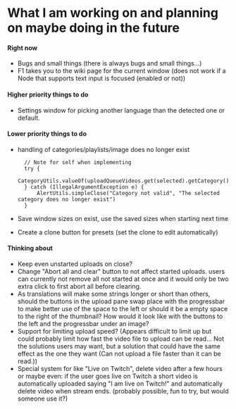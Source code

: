 # What I am working on and planning on maybe doing in the future

#### Right now
- Bugs and small things (there is always bugs and small things...)
- F1 takes you to the wiki page for the current window
(does not work if a Node that supports text input is focused (enabled or not))

#### Higher priority things to do
- Settings window for picking another language than the detected one or
default.

#### Lower priority things to do
- handling of categories/playlists/image does no longer exist

        // Note for self when implementing
        try {
            CategoryUtils.valueOf(uploadQueueVideos.get(selected).getCategory());
        } catch (IllegalArgumentException e) {
            AlertUtils.simpleClose("Category not valid", "The selected category does no longer exist")
        }

- Save window sizes on exist, use the saved sizes when starting next time
- Create a clone button for presets (set the clone to edit automatically)

#### Thinking about
- Keep even unstarted uploads on close?
- Change "Abort all and clear" button to not affect started uploads.
users can currently not remove all not started at once and it would
only be two extra click to first abort all before clearing.
- As translations will make some strings longer or short than others,
should the buttons in the upload pane swap place with the progressbar to
make better use of the space to the left or should it be a empty space
to the right of the thumbnail? How would it look like with the buttons to
the left and the progressbar under an image?
- Support for limiting upload speed? (Appears difficult to limit up but
could probably limit how fast the video file to upload can be read... Not
the solutions users may want, but a solution that could have the same effect
as the one they want (Can not upload a file faster than it can be read.))
- Special system for like "Live on Twitch", delete video after a few hours
or maybe even: if the user goes live on Twitch a short video is automatically
uploaded saying "I am live on Twitch!" and automatically delete video when stream ends.
(probably possible, fun to try, but would someone use it?)
